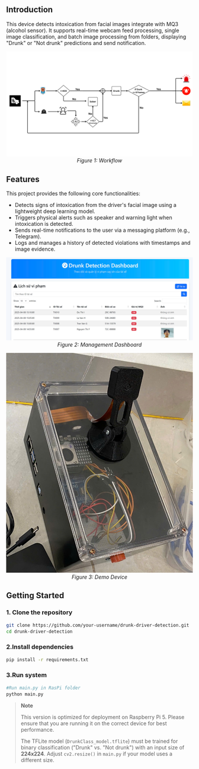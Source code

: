 
## Introduction

This device detects intoxication from facial images integrate with MQ3 (alcohol sensor). It supports real-time webcam feed processing, single image classification, and batch image processing from folders, displaying "Drunk" or "Not drunk" predictions and send notification.

<p align="center">
  <img src = "./images/MQ3.png" width=700>
  <em>Figure 1: Workflow</em>
</p>

## Features

This project provides the following core functionalities:

- Detects signs of intoxication from the driver's facial image using a lightweight deep learning model.
- Triggers physical alerts such as speaker and warning light when intoxication is detected.
- Sends real-time notifications to the user via a messaging platform (e.g., Telegram).
- Logs and manages a history of detected violations with timestamps and image evidence.


<p align="center">
  <img src = "./images/dashboard.jpg" width=700>
  <em>Figure 2: Management Dashboard</em>
</p>

<p align="center">
  <img src = "./images/box.png" width=700>
  <em>Figure 3: Demo Device</em>
</p>

## Getting Started

### 1. Clone the repository

```bash
git clone https://github.com/your-username/drunk-driver-detection.git
cd drunk-driver-detection
```

### 2.Install dependencies

```bash
pip install -r requirements.txt 
```

### 3.Run system

```bash
#Run main.py in RasPi folder
python main.py
```

> **Note**  
>  
> This version is optimized for deployment on Raspberry Pi 5. Please ensure that you are running it on the correct device for best performance.  
>  
> The TFLite model (`DrunkClass_model.tflite`) must be trained for binary classification ("Drunk" vs. "Not drunk") with an input size of **224x224**. Adjust `cv2.resize()` in `main.py` if your model uses a different size.  


